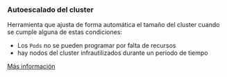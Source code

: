 ### Autoescalado del cluster

Herramienta que ajusta de forma automática el tamaño del cluster cuando se cumple alguna de estas condiciones:

* Los `Pods` no se pueden programar por falta de recursos
* hay nodos del cluster infrautilizados durante un período de tiempo

[Más información](https://github.com/kubernetes/autoscaler/tree/master/cluster-autoscaler)